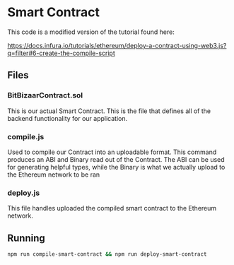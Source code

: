 # Smart Contract

This code is a modified version of the tutorial found here:

https://docs.infura.io/tutorials/ethereum/deploy-a-contract-using-web3.js?q=filter#6-create-the-compile-script

## Files

### BitBizaarContract.sol

This is our actual Smart Contract. This is the file that defines all of the backend functionality for our application.

### compile.js

Used to compile our Contract into an uploadable format. This command produces an ABI and Binary read out of the Contract. The ABI can be used for generating helpful types, while the Binary is what we actually upload to the Ethereum network to be ran

### deploy.js

This file handles uploaded the compiled smart contract to the Ethereum network.

## Running

```bash
npm run compile-smart-contract && npm run deploy-smart-contract
```
